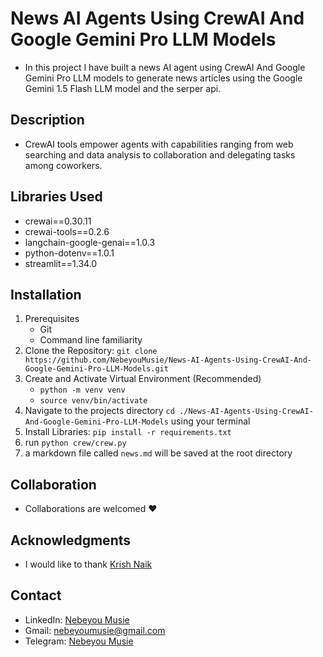 # News AI Agents Using CrewAI And Google Gemini Pro LLM Models
 - In this project I have built a news AI agent using CrewAI And Google Gemini Pro LLM models to generate news articles using the Google Gemini 1.5 Flash LLM model and the serper api.


## Description
 - CrewAI tools empower agents with capabilities ranging from web searching and data analysis to collaboration and delegating tasks among coworkers.

## Libraries Used
 - crewai==0.30.11
 - crewai-tools==0.2.6
 - langchain-google-genai==1.0.3
 - python-dotenv==1.0.1
 - streamlit==1.34.0

## Installation
 1. Prerequisites
    - Git
    - Command line familiarity
 2. Clone the Repository: `git clone https://github.com/NebeyouMusie/News-AI-Agents-Using-CrewAI-And-Google-Gemini-Pro-LLM-Models.git`
 3. Create and Activate Virtual Environment (Recommended)
    - `python -m venv venv`
    - `source venv/bin/activate`
 4. Navigate to the projects directory `cd ./News-AI-Agents-Using-CrewAI-And-Google-Gemini-Pro-LLM-Models` using your terminal
 5. Install Libraries: `pip install -r requirements.txt`
 6. run `python crew/crew.py`
 7. a markdown file called `news.md` will be saved at the root directory

## Collaboration
- Collaborations are welcomed ❤️

## Acknowledgments
 - I would like to thank [Krish Naik](https://www.youtube.com/@krishnaik06)
   
## Contact
 - LinkedIn: [Nebeyou Musie](https://www.linkedin.com/in/nebeyou-musie)
 - Gmail: nebeyoumusie@gmail.com
 - Telegram: [Nebeyou Musie](https://t.me/NebeyouMusie)




